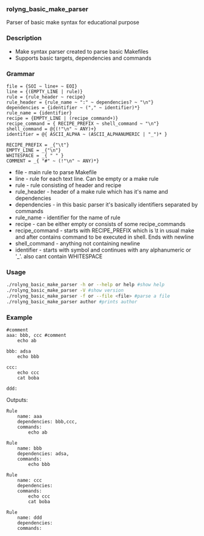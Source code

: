 ### rolyng_basic_make_parser

Parser of basic make syntax for educational purpose

### Description

* Make syntax parser created to parse basic Makefiles
* Supports basic targets, dependencies and commands

### Grammar

```pest
file = {SOI ~ line+ ~ EOI}
line = {(EMPTY_LINE | rule)}
rule = {rule_header ~ recipe}
rule_header = {rule_name ~ ":" ~ dependencies? ~ "\n"}
dependencies = {identifier ~ ("," ~ identifier)*}
rule_name = {identifier}
recipe = {EMPTY_LINE | (recipe_command+)}
recipe_command = { RECIPE_PREFIX ~ shell_command ~ "\n"}
shell_command = @{(!"\n" ~ ANY)+}
identifier = @{ ASCII_ALPHA ~ (ASCII_ALPHANUMERIC | "_")* }

RECIPE_PREFIX = _{"\t"}
EMPTY_LINE = _{"\n"}
WHITESPACE = _{ " " }
COMMENT = _{ "#" ~ (!"\n" ~ ANY)*}
```

* file - main rule to parse Makefile
* line - rule for each text line. Can be empty or a make rule
* rule - rule consisting of header and recipe
* rule_header - header of a make rule which has it's name and dependencies
* dependencies - in this basic parser it's basically identifiers separated by commands
* rule_name - identifier for the name of rule
* recipe - can be either empty or consists of some recipe_commands
* recipe_command - starts with RECIPE_PREFIX which is \t in usual make and after contains command to be executed in shell. Ends with newline
* shell_command - anything not containing newline 
* identifier - starts with symbol and continues with any alphanumeric or '_'. also cant contain WHITESPACE

### Usage 

```sh
./rolyng_basic_make_parser -h or --help or help #show help
./rolyng_basic_make_parser -V #show version
./rolyng_basic_make_parser -f or --file <file> #parse a file
./rolyng_basic_make_parser author #prints author
```

### Example

```make
#comment
aaa: bbb, ccc #comment
	echo ab

bbb: adsa
	echo bbb

ccc:
	echo ccc
	cat boba

ddd:
```
Outputs: 
```output
Rule 
	name: aaa
	dependencies: bbb,ccc,
	commands:
		echo ab
		
Rule 
	name: bbb
	dependencies: adsa,
	commands:
		echo bbb
		
Rule 
	name: ccc
	dependencies: 
	commands:
		echo ccc
		cat boba
		
Rule 
	name: ddd
	dependencies: 
	commands:
		
```
